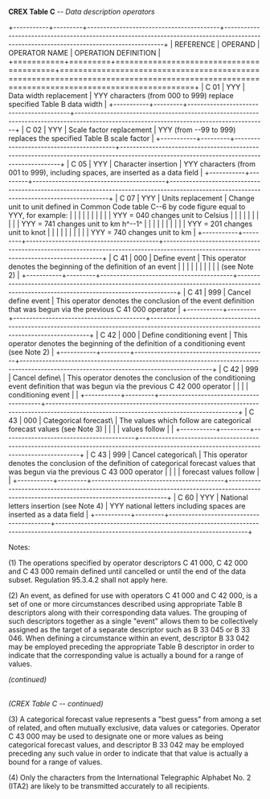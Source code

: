 **CREX Table C** *-- Data description operators*

+-----------+---------+-----------------------------------------+-----------------------------------------------------------------------------------------------------------------------------------------+
| REFERENCE | OPERAND | OPERATOR NAME                           | OPERATION DEFINITION                                                                                                                    |
+===========+=========+=========================================+=========================================================================================================================================+
| C 01      | YYY     | Data width replacement                  | YYY characters (from 000 to 999) replace specified Table B data width                                                                   |
+-----------+---------+-----------------------------------------+-----------------------------------------------------------------------------------------------------------------------------------------+
| C 02      | YYY     | Scale factor replacement                | YYY (from --99 to 999) replaces the specified Table B scale factor                                                                      |
+-----------+---------+-----------------------------------------+-----------------------------------------------------------------------------------------------------------------------------------------+
| C 05      | YYY     | Character insertion                     | YYY characters (from 001 to 999), including spaces, are inserted as a data field                                                        |
+-----------+---------+-----------------------------------------+-----------------------------------------------------------------------------------------------------------------------------------------+
| C 07      | YYY     | Units replacement                       | Change unit to unit defined in Common Code table C--6 by code figure equal to YYY, for example:                                         |
|           |         |                                         |                                                                                                                                         |
|           |         |                                         | YYY = 040 changes unit to Celsius                                                                                                       |
|           |         |                                         |                                                                                                                                         |
|           |         |                                         | YYY = 741 changes unit to km h^--1^                                                                                                     |
|           |         |                                         |                                                                                                                                         |
|           |         |                                         | YYY = 201 changes unit to knot                                                                                                          |
|           |         |                                         |                                                                                                                                         |
|           |         |                                         | YYY = 740 changes unit to km                                                                                                            |
+-----------+---------+-----------------------------------------+-----------------------------------------------------------------------------------------------------------------------------------------+
| C 41      | 000     | Define event                            | This operator denotes the beginning of the definition of an event                                                                       |
|           |         |                                         |                                                                                                                                         |
|           |         |                                         | (see Note 2)                                                                                                                            |
+-----------+---------+-----------------------------------------+-----------------------------------------------------------------------------------------------------------------------------------------+
| C 41      | 999     | Cancel define event                     | This operator denotes the conclusion of the event definition that was begun via the previous C 41 000 operator                          |
+-----------+---------+-----------------------------------------+-----------------------------------------------------------------------------------------------------------------------------------------+
| C 42      | 000     | Define conditioning event               | This operator denotes the beginning of the definition of a conditioning event (see Note 2)                                              |
+-----------+---------+-----------------------------------------+-----------------------------------------------------------------------------------------------------------------------------------------+
| C 42      | 999     | Cancel define\                          | This operator denotes the conclusion of the conditioning event definition that was begun via the previous C 42 000 operator             |
|           |         | conditioning event                      |                                                                                                                                         |
+-----------+---------+-----------------------------------------+-----------------------------------------------------------------------------------------------------------------------------------------+
| C 43      | 000     | Categorical forecast\                   | The values which follow are categorical forecast values (see Note 3)                                                                    |
|           |         | values follow                           |                                                                                                                                         |
+-----------+---------+-----------------------------------------+-----------------------------------------------------------------------------------------------------------------------------------------+
| C 43      | 999     | Cancel categorical\                     | This operator denotes the conclusion of the definition of categorical forecast values that was begun via the previous C 43 000 operator |
|           |         | forecast values follow                  |                                                                                                                                         |
+-----------+---------+-----------------------------------------+-----------------------------------------------------------------------------------------------------------------------------------------+
| C 60      | YYY     | National letters insertion (see Note 4) | YYY national letters including spaces are inserted as a data field                                                                      |
+-----------+---------+-----------------------------------------+-----------------------------------------------------------------------------------------------------------------------------------------+

Notes:

\(1) The operations specified by operator descriptors C 41 000, C 42 000 and C 43 000 remain defined until cancelled or until the end of the data subset. Regulation 95.3.4.2 shall not apply here.

\(2) An event, as defined for use with operators C 41 000 and C 42 000, is a set of one or more circumstances described using appropriate Table B descriptors along with their corresponding data values. The grouping of such descriptors together as a single \"event\" allows them to be collectively assigned as the target of a separate descriptor such as B 33 045 or B 33 046. When defining a circumstance within an event, descriptor B 33 042 may be employed preceding the appropriate Table B descriptor in order to indicate that the corresponding value is actually a bound for a range of values.

*(continued)*

*\
(CREX Table C -- continued)*

\(3) A categorical forecast value represents a \"best guess\" from among a set of related, and often mutually exclusive, data values or categories. Operator C 43 000 may be used to designate one or more values as being categorical forecast values, and descriptor B 33 042 may be employed preceding any such value in order to indicate that that value is actually a bound for a range of values.

\(4) Only the characters from the International Telegraphic Alphabet No. 2 (ITA2) are likely to be transmitted accurately to all recipients.
